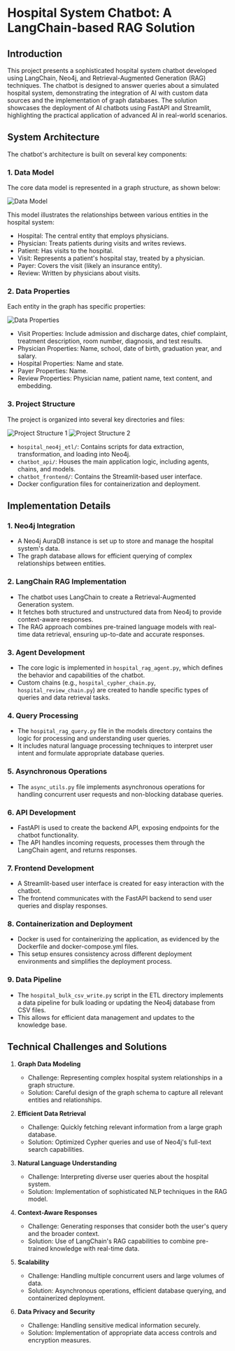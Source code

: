 # Hospital System Chatbot: A LangChain-based RAG Solution

## Introduction

This project presents a sophisticated hospital system chatbot developed using LangChain, Neo4j, and Retrieval-Augmented Generation (RAG) techniques. The chatbot is designed to answer queries about a simulated hospital system, demonstrating the integration of AI with custom data sources and the implementation of graph databases. The solution showcases the deployment of AI chatbots using FastAPI and Streamlit, highlighting the practical application of advanced AI in real-world scenarios.

## System Architecture

The chatbot's architecture is built on several key components:

### 1. Data Model

The core data model is represented in a graph structure, as shown below:

![Data Model](images/data_model.png)

This model illustrates the relationships between various entities in the hospital system:

- Hospital: The central entity that employs physicians.
- Physician: Treats patients during visits and writes reviews.
- Patient: Has visits to the hospital.
- Visit: Represents a patient's hospital stay, treated by a physician.
- Payer: Covers the visit (likely an insurance entity).
- Review: Written by physicians about visits.

### 2. Data Properties

Each entity in the graph has specific properties:

![Data Properties](images/data_properties.png)

- Visit Properties: Include admission and discharge dates, chief complaint, treatment description, room number, diagnosis, and test results.
- Physician Properties: Name, school, date of birth, graduation year, and salary.
- Hospital Properties: Name and state.
- Payer Properties: Name.
- Review Properties: Physician name, patient name, text content, and embedding.

### 3. Project Structure

The project is organized into several key directories and files:

![Project Structure 1](images/project_structure_1.png)
![Project Structure 2](images/project_structure_2.png)

- `hospital_neo4j_etl/`: Contains scripts for data extraction, transformation, and loading into Neo4j.
- `chatbot_api/`: Houses the main application logic, including agents, chains, and models.
- `chatbot_frontend/`: Contains the Streamlit-based user interface.
- Docker configuration files for containerization and deployment.

## Implementation Details

### 1. Neo4j Integration
- A Neo4j AuraDB instance is set up to store and manage the hospital system's data.
- The graph database allows for efficient querying of complex relationships between entities.

### 2. LangChain RAG Implementation
- The chatbot uses LangChain to create a Retrieval-Augmented Generation system.
- It fetches both structured and unstructured data from Neo4j to provide context-aware responses.
- The RAG approach combines pre-trained language models with real-time data retrieval, ensuring up-to-date and accurate responses.

### 3. Agent Development
- The core logic is implemented in `hospital_rag_agent.py`, which defines the behavior and capabilities of the chatbot.
- Custom chains (e.g., `hospital_cypher_chain.py`, `hospital_review_chain.py`) are created to handle specific types of queries and data retrieval tasks.

### 4. Query Processing
- The `hospital_rag_query.py` file in the models directory contains the logic for processing and understanding user queries.
- It includes natural language processing techniques to interpret user intent and formulate appropriate database queries.

### 5. Asynchronous Operations
- The `async_utils.py` file implements asynchronous operations for handling concurrent user requests and non-blocking database queries.

### 6. API Development
- FastAPI is used to create the backend API, exposing endpoints for the chatbot functionality.
- The API handles incoming requests, processes them through the LangChain agent, and returns responses.

### 7. Frontend Development
- A Streamlit-based user interface is created for easy interaction with the chatbot.
- The frontend communicates with the FastAPI backend to send user queries and display responses.

### 8. Containerization and Deployment
- Docker is used for containerizing the application, as evidenced by the Dockerfile and docker-compose.yml files.
- This setup ensures consistency across different deployment environments and simplifies the deployment process.

### 9. Data Pipeline
- The `hospital_bulk_csv_write.py` script in the ETL directory implements a data pipeline for bulk loading or updating the Neo4j database from CSV files.
- This allows for efficient data management and updates to the knowledge base.

## Technical Challenges and Solutions

1. **Graph Data Modeling**
   - Challenge: Representing complex hospital system relationships in a graph structure.
   - Solution: Careful design of the graph schema to capture all relevant entities and relationships.

2. **Efficient Data Retrieval**
   - Challenge: Quickly fetching relevant information from a large graph database.
   - Solution: Optimized Cypher queries and use of Neo4j's full-text search capabilities.

3. **Natural Language Understanding**
   - Challenge: Interpreting diverse user queries about the hospital system.
   - Solution: Implementation of sophisticated NLP techniques in the RAG model.

4. **Context-Aware Responses**
   - Challenge: Generating responses that consider both the user's query and the broader context.
   - Solution: Use of LangChain's RAG capabilities to combine pre-trained knowledge with real-time data.

5. **Scalability**
   - Challenge: Handling multiple concurrent users and large volumes of data.
   - Solution: Asynchronous operations, efficient database querying, and containerized deployment.

6. **Data Privacy and Security**
   - Challenge: Handling sensitive medical information securely.
   - Solution: Implementation of appropriate data access controls and encryption measures.
